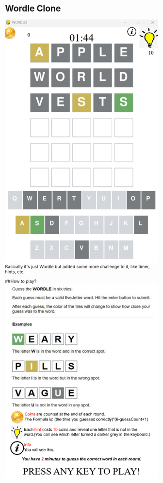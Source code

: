 ﻿# Wordle Clone

![alt text](assets\gameplay.png)
Basically it's just Wordle but added some more challenge to it, like timer, hints, etc.

##How to play?
![alt text](assets\howToPlay.png)
